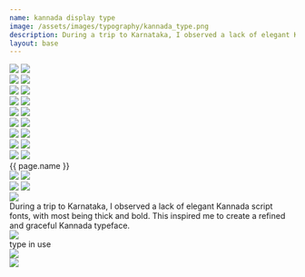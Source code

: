 ```yaml
---
name: kannada display type
image: /assets/images/typography/kannada_type.png
description: During a trip to Karnataka, I observed a lack of elegant Kannada script fonts, with most being thick and bold. This inspired me to create a refined and graceful Kannada typeface. 
layout: base
---
```

<div class="max-w-screen overflow-hidden">
    <div class="flex flex-row bg-scroll-right w-[1900px]">
        <img class="object-scale-down w-full" src="{{site.baseurl}}assets/images/typography/website_line-44.png">
        <img class="object-contain w-full" src="{{site.baseurl}}assets/images/typography/website_line-44.png">
    </div>
    <div class="flex flex-row bg-scroll-left w-[1900px]">
        <img src="{{site.baseurl}}assets/images/typography/website_line-45.png">
        <img src="{{site.baseurl}}assets/images/typography/website_line-45.png">
    </div>
    <div class="flex flex-row bg-scroll-right w-[1900px]">
        <img src="{{site.baseurl}}assets/images/typography/website_line-46.png">
        <img src="{{site.baseurl}}assets/images/typography/website_line-46.png">
    </div>
    <div class="flex flex-row bg-scroll-left w-[1900px]">
        <img src="{{site.baseurl}}assets/images/typography/website_line-47.png">
        <img src="{{site.baseurl}}assets/images/typography/website_line-47.png">
    </div>
    <div class="flex flex-row bg-scroll-right w-[1900px]">
        <img src="{{site.baseurl}}assets/images/typography/website_line-48.png">
        <img src="{{site.baseurl}}assets/images/typography/website_line-48.png">
    </div>
    <div class="flex flex-row bg-scroll-left w-[1900px]">
        <img src="{{site.baseurl}}assets/images/typography/website_line-49.png">
        <img src="{{site.baseurl}}assets/images/typography/website_line-49.png">
    </div>
    <div class="flex flex-row bg-scroll-right w-[1900px]">
        <img src="{{site.baseurl}}assets/images/typography/website_line-50.png">
        <img src="{{site.baseurl}}assets/images/typography/website_line-50.png">
    </div>
    <div class="flex flex-row bg-scroll-left w-[1900px]">
        <img src="{{site.baseurl}}assets/images/typography/website_line-51.png">
        <img src="{{site.baseurl}}assets/images/typography/website_line-51.png">
    </div>
    <div class="flex flex-row bg-scroll-right w-[1900px]">
        <img src="{{site.baseurl}}assets/images/typography/website_line-52.png">
        <img src="{{site.baseurl}}assets/images/typography/website_line-52.png">
    </div>
    <div class="lg:text-[96px] md:text-[96px] text-[60px] flex justify-center items-center fit-title-with-banner min-h-[100px] italic">
        {{ page.name }}
    </div>
</div>
<div class="w-full h-fit lg:px-20 font-[Instrument_Serif] text-white overflow-hidden my-20">
    <div class="w-full h-full flex justify-center items-center">
        <div class="relative xl:w-[1060px] md:w-[700px] w-[500px] xl:h-[400px] md:h-[280px] h-[200px] my-20">
            <div class="absolute xl:w-[780px] md:w-[560px] w-[330px] rotate-7">
                <div class="relative max-w-full top-[20px] md:-left-[7%] left-[3%]">
                    <img class="absolute w-[77%] top-0 left-0 right-0 bottom-0 my-auto mx-auto" src="{{site.baseurl}}assets/images/typography/kannada_individual-16.png">
                    <img src="{{site.baseurl}}assets/images/typography/website_42-42.png">
                </div>
            </div>
            <div class="absolute xl:w-[780px] md:w-[560px] w-[330px] -rotate-13">
                <div class="relative max-w-full xl:top-[200px] md:top-[150px] top-[110px] xl:-right-[40%] -right-[33%]">
                    <img class="absolute w-[77%] top-0 left-0 right-0 bottom-0 my-auto mx-auto" src="{{site.baseurl}}assets/images/typography/kannada_individual-16.png">
                    <img src="{{site.baseurl}}assets/images/typography/website_42-42.png">
                </div>
            </div>
            <div class="absolute max-w-[780px]">
                <div class="relative xl:max-w-[780px] md:max-w-[560px] max-w-[330px] top-[50px] xl:-right-[370px] md:-right-[200px] -right-[130px]">
                    <img class="w-[20%] m-auto" src="{{site.baseurl}}assets/images/typography/website_42-43.png">
                </div>
            </div>
        </div>
    </div>
    <div class="w-full grid grid-cols-10 my-20">
        <div class="lg:col-span-6 col-span-10 align-middle text-[48px] lg:pl-0 pl-5 flex items-center">
            During a trip to Karnataka, I observed a lack of elegant Kannada script fonts, with most being thick and bold. This inspired me to create a refined and graceful Kannada typeface.
        </div>
        <div class="lg:col-span-4 col-span-10 flex justify-center items-center">
            <img class="object-scale-down w-[330px]" src="{{site.baseurl}}assets/images/typography/kannada_individual_letters-20.png">
        </div>
    </div>
    <div class="text-[48px] italic">
        type in use
    </div>
    <div class="grid grid-cols-2 md:grid-rows-1 grid-rows-2 gap-5">
        <div class="col-span-1 rounded-3xl bg-[#600000] overflow-hidden relative hover:cursor-pointer">
            <img src="{{site.baseurl}}assets/images/typography/kannada-wall1.png">
        </div>
        <div class="col-span-1 rounded-3xl bg-[#600000] overflow-hidden relative hover:cursor-pointer">
            <img src="{{site.baseurl}}assets/images/typography/kannada-wall2.png">
        </div>
    </div>
</div>